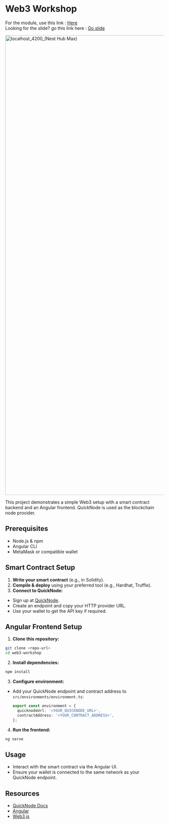 # Web3 Workshop

For the module, use this link : <a href="https://docs.google.com/document/d/1gz8z0KjQAb5vYeb_I1j6RhfTMTaKn5ELBi1Cosqpnl0/edit?tab=t.0" target="_blank">Here </a>
<br/> Looking for the slide? go this link here : <a href="https://bit.ly/raihan-intro-web3" target="_blank">Go slide</a>

<img width="1456" height="1456" alt="localhost_4200_(Nest Hub Max)" src="https://github.com/user-attachments/assets/6caa6afa-8026-4edd-879b-69848ed694d9" />


This project demonstrates a simple Web3 setup with a smart contract backend and an Angular frontend. QuickNode is used as the blockchain node provider.

## Prerequisites

- Node.js & npm
- Angular CLI
- MetaMask or compatible wallet

## Smart Contract Setup

1. **Write your smart contract** (e.g., in Solidity).
2. **Compile & deploy** using your preferred tool (e.g., Hardhat, Truffle).
3. **Connect to QuickNode:**

- Sign up at [QuickNode](https://www.quicknode.com/).
- Create an endpoint and copy your HTTP provider URL.
- Use your wallet to get the API key if required.

## Angular Frontend Setup

1. **Clone this repository:**

```bash
git clone <repo-url>
cd web3-workshop
```

2. **Install dependencies:**

```bash
npm install
```

3. **Configure environment:**

- Add your QuickNode endpoint and contract address to `src/environments/environment.ts`:
  ```typescript
  export const environment = {
    quicknodeUrl: '<YOUR_QUICKNODE_URL>',
    contractAddress: '<YOUR_CONTRACT_ADDRESS>',
  };
  ```

4. **Run the frontend:**

```bash
ng serve
```

## Usage

- Interact with the smart contract via the Angular UI.
- Ensure your wallet is connected to the same network as your QuickNode endpoint.

## Resources

- [QuickNode Docs](https://docs.quicknode.com/)
- [Angular](https://angular.io/)
- [Web3.js](https://web3js.readthedocs.io/)
